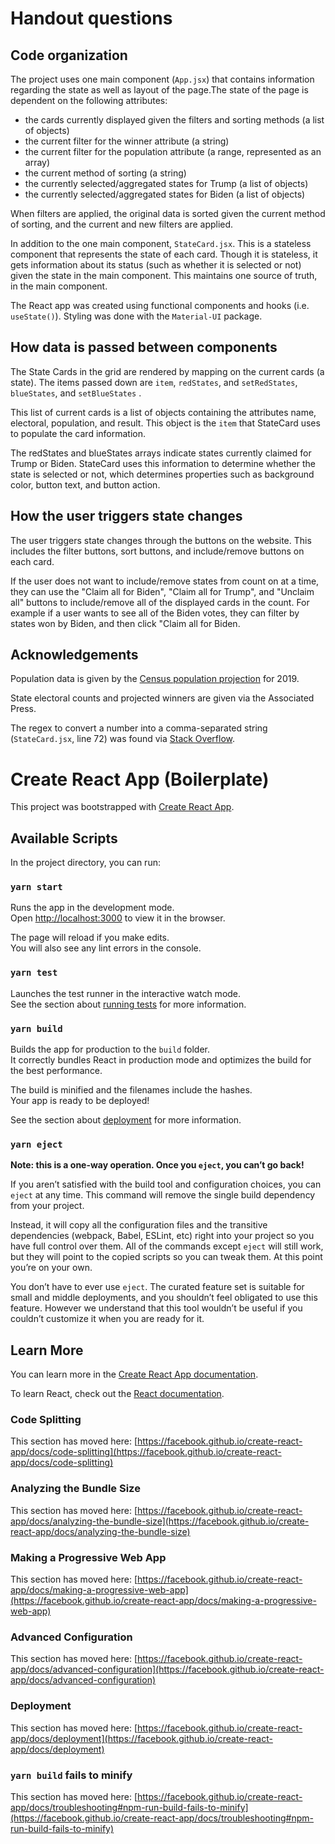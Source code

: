 # Handout questions

## Code organization

The project uses one main component (`App.jsx`) that contains information regarding the state as well as layout of the page.The state of the page is dependent on the following attributes:

- the cards currently displayed given the filters and sorting methods (a list of objects)
- the current filter for the winner attribute (a string)
- the current filter for the population attribute (a range, represented as an array)
- the current method of sorting (a string)
- the currently selected/aggregated states for Trump (a list of objects)
- the currently selected/aggregated states for Biden (a list of objects)

When filters are applied, the original data is sorted given the current method of sorting, and the current and new filters are applied.

In addition to the one main component, `StateCard.jsx`. This is a stateless component that represents the state of each card. Though it is stateless, it gets information about its status (such as whether it is selected or not) given the state in the main component. This maintains one source of truth, in the main component.

The React app was created using functional components and hooks (i.e. `useState()`). Styling was done with the `Material-UI` package.

## How data is passed between components

The State Cards in the grid are rendered by mapping on the current cards (a state). The items passed down are `item`, `redStates`, and `setRedStates`, `blueStates`, and `setBlueStates` .

This list of current cards is a list of objects containing the attributes name, electoral, population, and result. This object is the `item` that StateCard uses to populate the card information.

The redStates and blueStates arrays indicate states currently claimed for Trump or Biden. StateCard uses this information to determine whether the state is selected or not, which determines properties such as background color, button text, and button action.

## How the user triggers state changes

The user triggers state changes through the buttons on the website. This includes the filter buttons, sort buttons, and include/remove buttons on each card.

If the user does not want to include/remove states from count on at a time, they can use the "Claim all for Biden", "Claim all for Trump", and "Unclaim all" buttons to include/remove all of the displayed cards in the count. For example if a user wants to see all of the Biden votes, they can filter by states won by Biden, and then click "Claim all for Biden.

## Acknowledgements

Population data is given by the [Census population projection](https://www.census.gov/data/datasets/time-series/demo/popest/2010s-state-total.html#par_textimage_1873399417) for 2019.

State electoral counts and projected winners are given via the Associated Press.

The regex to convert a number into a comma-separated string (`StateCard.jsx`, line 72) was found via [Stack Overflow](https://stackoverflow.com/questions/2901102/how-to-print-a-number-with-commas-as-thousands-separators-in-javascript).

# Create React App (Boilerplate)

This project was bootstrapped with [Create React App](https://github.com/facebook/create-react-app).

## Available Scripts

In the project directory, you can run:

### `yarn start`

Runs the app in the development mode.\
Open [http://localhost:3000](http://localhost:3000) to view it in the browser.

The page will reload if you make edits.\
You will also see any lint errors in the console.

### `yarn test`

Launches the test runner in the interactive watch mode.\
See the section about [running tests](https://facebook.github.io/create-react-app/docs/running-tests) for more information.

### `yarn build`

Builds the app for production to the `build` folder.\
It correctly bundles React in production mode and optimizes the build for the best performance.

The build is minified and the filenames include the hashes.\
Your app is ready to be deployed!

See the section about [deployment](https://facebook.github.io/create-react-app/docs/deployment) for more information.

### `yarn eject`

**Note: this is a one-way operation. Once you `eject`, you can’t go back!**

If you aren’t satisfied with the build tool and configuration choices, you can `eject` at any time. This command will remove the single build dependency from your project.

Instead, it will copy all the configuration files and the transitive dependencies (webpack, Babel, ESLint, etc) right into your project so you have full control over them. All of the commands except `eject` will still work, but they will point to the copied scripts so you can tweak them. At this point you’re on your own.

You don’t have to ever use `eject`. The curated feature set is suitable for small and middle deployments, and you shouldn’t feel obligated to use this feature. However we understand that this tool wouldn’t be useful if you couldn’t customize it when you are ready for it.

## Learn More

You can learn more in the [Create React App documentation](https://facebook.github.io/create-react-app/docs/getting-started).

To learn React, check out the [React documentation](https://reactjs.org/).

### Code Splitting

This section has moved here: [https://facebook.github.io/create-react-app/docs/code-splitting](https://facebook.github.io/create-react-app/docs/code-splitting)

### Analyzing the Bundle Size

This section has moved here: [https://facebook.github.io/create-react-app/docs/analyzing-the-bundle-size](https://facebook.github.io/create-react-app/docs/analyzing-the-bundle-size)

### Making a Progressive Web App

This section has moved here: [https://facebook.github.io/create-react-app/docs/making-a-progressive-web-app](https://facebook.github.io/create-react-app/docs/making-a-progressive-web-app)

### Advanced Configuration

This section has moved here: [https://facebook.github.io/create-react-app/docs/advanced-configuration](https://facebook.github.io/create-react-app/docs/advanced-configuration)

### Deployment

This section has moved here: [https://facebook.github.io/create-react-app/docs/deployment](https://facebook.github.io/create-react-app/docs/deployment)

### `yarn build` fails to minify

This section has moved here: [https://facebook.github.io/create-react-app/docs/troubleshooting#npm-run-build-fails-to-minify](https://facebook.github.io/create-react-app/docs/troubleshooting#npm-run-build-fails-to-minify)
